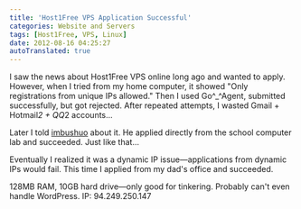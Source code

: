 ```yaml
---
title: 'Host1Free VPS Application Successful'
categories: Website and Servers
tags: [Host1Free, VPS, Linux]
date: 2012-08-16 04:25:27
autoTranslated: true
---
```



I saw the news about Host1Free VPS online long ago and wanted to apply. However, when I tried from my home computer, it showed "Only registrations from unique IPs allowed." Then I used Go^_^Agent, submitted successfully, but got rejected. After repeated attempts, I wasted Gmail + Hotmail*2 + QQ*2 accounts...

Later I told [imbushuo](http://imbushuo.net) about it. He applied directly from the school computer lab and succeeded. Just like that...

Eventually I realized it was a dynamic IP issue—applications from dynamic IPs would fail. This time I applied from my dad's office and succeeded.

128MB RAM, 10GB hard drive—only good for tinkering. Probably can't even handle WordPress. IP: 94.249.250.147
```
